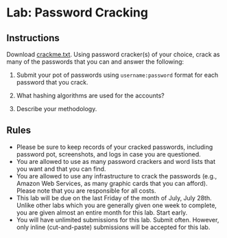 # Lab: Password Cracking

## Instructions

Download [crackme.txt](crackme.txt).  Using password cracker(s) of your choice, crack as many of the passwords that you can and answer the following:

1. Submit your pot of passwords using `username:password` format for each password that you crack.

2. What hashing algorithms are used for the accounts?

3. Describe your methodology.

## Rules

* Please be sure to keep records of your cracked passwords, including password pot, screenshots, and logs in case you are questioned.
* You are allowed to use as many password crackers and word lists that you want and that you can find.
* You are allowed to use any infrastructure to crack the passwords (e.g., Amazon Web Services, as many graphic cards that you can afford).  Please note that you are responsible for all costs.
* This lab will be due on the last Friday of the month of July, July 28th. Unlike other labs which you are generally given one week to complete, you are given almost an entire month for this lab.  Start early.
* You will have unlimited submissions for this lab.  Submit often.  However, only inline (cut-and-paste) submissions will be accepted for this lab.